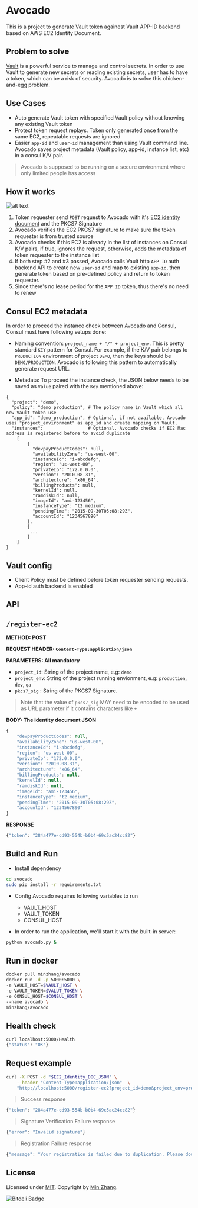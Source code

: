 # Avocado
This is a project to generate Vault token againest Vault APP-ID backend based on AWS EC2 Identity Document.

## Problem to solve
[Vault](https://www.vaultproject.io/) is a powerful service to manage and control secrets. In order to use Vault to generate new secrets or reading existing secrets, user has to have a token, which can be a risk of security. Avocado is to solve this chicken-and-egg problem.

## Use Cases
- Auto generate Vault token with specified Vault policy without knowing any existing Vault token
- Protect token request replays. Token only generated once from the same EC2, repeatable requests are ignored
- Easier `app-id` and `user-id` management than using Vault command line. Avocado saves project metadata (Vault policy, app-id, instance list, etc) in a consul K/V pair.
> Avocado is supposed to be running on a secure environment where only limited people has access

## How it works
![alt text](https://raw.githubusercontent.com/minzhang28/Avocado/master/Avocado.png)

1. Token requester send `POST` request to Avocado with it's [EC2 identity document](http://docs.aws.amazon.com/AWSEC2/latest/UserGuide/instance-identity-documents.html) and the PKCS7 Signature
2. Avocado verifies the EC2 PKCS7 signature to make sure the token requester is from trusted source
3. Avocado checks if this EC2 is already in the list of instances on Consul K/V pairs, if true, ignores the request, otherwise, adds the metadata of token requester to the instance list
4. If both step #2 and #3 passed, Avocado calls Vault http `APP ID` auth backend API to create new `user-id` and map to existing `app-id`, then generate token based on pre-defined policy and return to token requester.
5. Since there's no lease period for the `APP ID` token, thus there's no need to renew

## Consul EC2 metadata
In order to proceed the instance check between Avocado and Consul, Consul must have following setups done:
- Naming convention:  `project_name + "/" + project_env`. This is pretty standard `KEY` pattern for Consul. For example, if the K/V pair belongs to `PRODUCTION` environment of project `DEMO`, then the keys should be `DEMO/PRODUCTION`. Avocado is following this pattern to automatically generate request URL.

- Metadata: To proceed the instance check, the JSON below needs to be saved as `Value` paired with the `Key` mentioned above:
```
{
  "project": "demo",
  "policy": "demo_production", # The policy name in Vault which all new Vault token use
  "app_id": "demo_production", # Optional, if not available, Avocado uses "project_environment" as app_id and create mapping on Vault.
  "instances":                 # Optional, Avocado checks if EC2 Mac address is registered before to avoid duplicate
    [
        {
          "devpayProductCodes": null,
          "availabilityZone": "us-west-00",
          "instanceId": "i-abcdefg",
          "region": "us-west-00",
          "privateIp": "172.0.0.0",
          "version": "2010-08-31",
          "architecture": "x86_64",
          "billingProducts": null,
          "kernelId": null,
          "ramdiskId": null,
          "imageId": "ami-123456",
          "instanceType": "t2.medium",
          "pendingTime": "2015-09-30T05:08:29Z",
          "accountId": "1234567890"
        },
        {
         ...
        }          
    ]
}
```

## Vault config
- Client Policy must be defined before token requester sending requests.
- App-id auth backend is enabled

## API

## `/register-ec2`
**METHOD: POST**

**REQUEST HEADER: `Content-Type:application/json`**

**PARAMETERS: All mandatory**
- `project_id`: String of the project name, e.g: `demo`
- `project_env`: String of the project running envionment, e.g: `production`, `dev`, `qa`
- `pkcs7_sig` : String of the PKCS7 Signature.
> Note that the value of `pkcs7_sig` MAY need to be encoded to be used as URL parameter if it contains characters like `+`

**BODY: The identity document JSON**
```javascript
{
    "devpayProductCodes": null,
    "availabilityZone": "us-west-00",
    "instanceId": "i-abcdefg",
    "region": "us-west-00",
    "privateIp": "172.0.0.0",
    "version": "2010-08-31",
    "architecture": "x86_64",
    "billingProducts": null,
    "kernelId": null,
    "ramdiskId": null,
    "imageId": "ami-123456",
    "instanceType": "t2.medium",
    "pendingTime": "2015-09-30T05:08:29Z",
    "accountId": "1234567890"
}
```


**RESPONSE**
```javascript
{"token": "284a477e-cd93-554b-b0b4-69c5ac24cc82"}
```

## Build and Run
- Install dependency
```bash
cd avocado
sudo pip install -r requirements.txt
```

- Config
Avocado requires following variables to run
  - VAULT_HOST
  - VAULT_TOKEN
  - CONSUL_HOST

- In order to run the application, we'll start it with the built-in server:
```bash
python avocado.py &
```

## Run in docker
```bash
docker pull minzhang/avocado
docker run -d -p 5000:5000 \
-e VAULT_HOST=$VAULT_HOST \
-e VAULT_TOKEN=$VALUT_TOKEN \
-e CONSUL_HOST=$CONSUL_HOST \
--name avocado \
minzhang/avocado
```


## Health check
```bash
curl localhost:5000/Health
{"status": "OK"}
```

## Request example
```bash
curl -X POST -d "$EC2_Identity_DOC_JSON" \
    --header "Content-Type:application/json"  \
    "http://localhost:5000/register-ec2?project_id=demo&project_env=production&pkcs7_sig=$encode_key"
```
> Success response
```javascript
{"token": "284a477e-cd93-554b-b0b4-69c5ac24cc82"}
```
> Signature Verification Failure response
```javascript
{"error": "Invalid signature"}
```
> Registration Failure response
```javascript
{"message": "Your registration is failed due to duplication. Please double check your registration info is unique"}
```

## License

Licensed under [MIT](https://github.com/minzhang28/Avocado/blob/master/LICENSE.md).
Copyright by [Min Zhang](https://github.com/minzhang28).

[![Bitdeli Badge](https://d2weczhvl823v0.cloudfront.net/minzhang28/avocado/trend.png)](https://bitdeli.com/free "Bitdeli Badge")